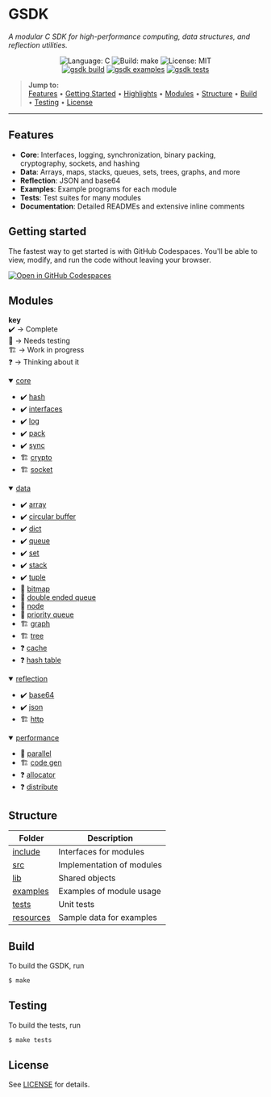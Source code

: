 # GSDK

*A modular C SDK for high-performance computing, data structures, and reflection utilities.*

<p align="center">
    <img src="https://img.shields.io/badge/language-C-blue.svg" alt="Language: C">
    <img src="https://img.shields.io/badge/build-make-green.svg" alt="Build: make">
    <img src="https://img.shields.io/badge/license-MIT-lightgrey.svg" alt="License: MIT">
    <br>
    <a href="https://github.com/Jacob-C-Smith/gsdk/actions/workflows/gsdk-build.yml"><img src="https://github.com/Jacob-C-Smith/gsdk/actions/workflows/gsdk-build.yml/badge.svg" alt="gsdk build" ></a>
    <a href="https://github.com/Jacob-C-Smith/gsdk/actions/workflows/gsdk-examples.yml"><img src="https://github.com/Jacob-C-Smith/gsdk/actions/workflows/gsdk-examples.yml/badge.svg" alt="gsdk examples" ></a>
    <a href="https://github.com/Jacob-C-Smith/gsdk/actions/workflows/gsdk-tests.yml"><img src="https://github.com/Jacob-C-Smith/gsdk/actions/workflows/gsdk-tests.yml/badge.svg" alt="gsdk tests" ></a>
</p>

> **Jump to:**  
> [Features](#features) • [Getting Started](#getting-started) • [Highlights](#highlights) • [Modules](#modules) • [Structure](#structure) • [Build](#build) • [Testing](#testing) • [License](#license)

---

## Features
- **Core**: Interfaces, logging, synchronization, binary packing, cryptography, sockets, and hashing
- **Data**: Arrays, maps, stacks, queues, sets, trees, graphs, and more
- **Reflection**: JSON and base64 
- **Examples**: Example programs for each module
- **Tests**: Test suites for many modules
- **Documentation**: Detailed READMEs and extensive inline comments

## Getting started
The fastest way to get started is with GitHub Codespaces. You'll be able to view, modify, and run the code without leaving your browser.

<a href="https://codespaces.new/Jacob-C-Smith/sync?quickstart=1"><img src="https://github.com/codespaces/badge.svg" alt="Open in GitHub Codespaces"></a>

## Modules

<b>key</b><br>
✔️ → Complete<br>
🧪 → Needs testing<br>
🏗️ → Work in progress<br>
❓ → Thinking about it
<details open>
    <summary><a href="documentation/core.md">core</a></summary>
    <ul>
        <li>✔️ <a href="./documentation/core/hash.md">hash</a></li>
        <li>✔️ <a href="./documentation/core/interfaces.md">interfaces</a></li>
        <li>✔️ <a href="./documentation/core/log.md">log</a></li>
        <li>✔️ <a href="./documentation/core/pack.md">pack</a></li>
        <li>✔️ <a href="./documentation/core/sync.md">sync</a></li>
        <li>🏗️ <a href="./documentation/core/crypto.md">crypto</a></li>
        <li>🏗️ <a href="./documentation/core/socket.md">socket</a></li>
    </ul>
</details>

<details open>
    <summary><a href="documentation/data.md">data</a></summary>
    <ul>
        <li>✔️ <a href="./documentation/data/array/README.md">array</a></li>
        <li>✔️ <a href="./documentation/data/circular_buffer/README.md">circular buffer</a></li>
        <li>✔️ <a href="./documentation/data/dict/README.md">dict</a></li>
        <li>✔️ <a href="./documentation/data/queue/README.md">queue</a></li>
        <li>✔️ <a href="./documentation/data/set/README.md">set</a></li>
        <li>✔️ <a href="./documentation/data/stack/README.md">stack</a></li>
        <li>✔️ <a href="./documentation/data/tuple/README.md">tuple</a></li>
        <li>🧪 <a href="./documentation/data/bitmap/README.md">bitmap</a></li>
        <li>🧪 <a href="./documentation/data/double_queue/README.md">double ended queue</a></li>
        <li>🧪 <a href="./documentation/data/node/README.md">node</a></li>
        <li>🧪 <a href="./documentation/data/priority_queue/README.md">priority queue</a></li>
        <li>🏗️ <a href="./documentation/data/graph/README.md">graph</a></li>
        <li>🏗️ <a href="./documentation/data/tree/README.md">tree</a></li>
        <li>❓ <a href="#">cache</a></li>
        <li>❓ <a href="#">hash table</a></li>
    </ul>
</details>

<details open>
    <summary><a href="documentation/reflection.md">reflection</a></summary>
    <ul>
        <li>✔️ <a href="./documentation/reflection/base64/README.md">base64</a></li>
        <li>✔️ <a href="./documentation/reflection/json/README.md">json</a></li>
        <li>🏗️ <a href="./documentation/reflection/http/README.md">http</a></li>
    </ul>
</details>

<details open>
    <summary><a href="documentation/performance.md">performance</a></summary>
    <ul>
        <li>🧪 <a href="./doocumentation/performance/parallel/README.md">parallel</a></li>
        <li>🏗️ <a href="./doocumentation/performance/code_gen/README.md">code gen</a></li>
        <li>❓ <a href="./doocumentation/performance/allocator/README.md">allocator</a></li>
        <li>❓ <a href="./doocumentation/performance/distribute/README.md">distribute</a></li>
    </ul>
</details>

## Structure

| Folder                      | Description                        |
| --------------------------- | ---------------------------------- |
| [include](./include/)       | Interfaces for modules             |
| [src](./src)                | Implementation of modules          |
| [lib](./build/lib/)         | Shared objects                     |
| [examples](./src/examples/) | Examples of module usage           |
| [tests](./src/test/)        | Unit tests                         |
| [resources](./resources/)   | Sample data for examples           |

## Build
To build the GSDK, run
```bash
$ make
```

## Testing
To build the tests, run
```bash
$ make tests
```
## License

See [LICENSE](./LICENSE) for details.
